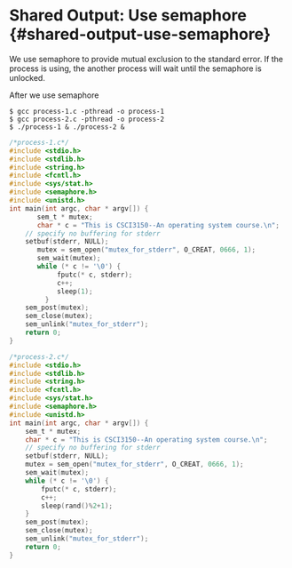 # Shared Output: Use semaphore {#shared-output-use-semaphore}

We use semaphore to provide mutual exclusion to the standard error. If the process is using, the another process will wait until the semaphore is unlocked.

After we use semaphore

```
$ gcc process-1.c -pthread -o process-1
$ gcc process-2.c -pthread -o process-2
$ ./process-1 & ./process-2 &
```

```c
/*process-1.c*/
#include <stdio.h>
#include <stdlib.h>
#include <string.h>
#include <fcntl.h>
#include <sys/stat.h>
#include <semaphore.h>
#include <unistd.h>
int main(int argc, char * argv[]) {
       sem_t * mutex;
       char * c = "This is CSCI3150--An operating system course.\n";
    // specify no buffering for stderr
    setbuf(stderr, NULL);
       mutex = sem_open("mutex_for_stderr", O_CREAT, 0666, 1);
       sem_wait(mutex);
       while (* c != '\0') {
            fputc(* c, stderr);
            c++;
            sleep(1);
         }
    sem_post(mutex);
    sem_close(mutex);
    sem_unlink("mutex_for_stderr");
    return 0;
}
```

```c
/*process-2.c*/
#include <stdio.h>
#include <stdlib.h>
#include <string.h>
#include <fcntl.h>
#include <sys/stat.h>
#include <semaphore.h>
#include <unistd.h>
int main(int argc, char * argv[]) {
    sem_t * mutex;
    char * c = "This is CSCI3150--An operating system course.\n";
    // specify no buffering for stderr
    setbuf(stderr, NULL);  
    mutex = sem_open("mutex_for_stderr", O_CREAT, 0666, 1);
    sem_wait(mutex);
    while (* c != '\0') {
        fputc(* c, stderr);
        c++;
        sleep(rand()%2+1);
    }
    sem_post(mutex);
    sem_close(mutex);
    sem_unlink("mutex_for_stderr");
    return 0;
}
```



